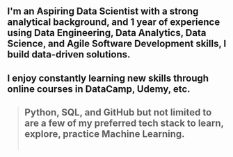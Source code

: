 ## I'm an Aspiring Data Scientist with a strong analytical background, and 1 year of experience using Data Engineering, Data Analytics, Data Science, and Agile Software Development skills, I build data-driven solutions. <br>

## I enjoy constantly learning new skills through online courses in DataCamp, Udemy, etc. <br>

> ## Python, SQL, and GitHub but not limited to are a few of my preferred tech stack to learn, explore, practice Machine Learning. <br> <br>
